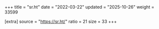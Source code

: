 +++
title = "sr.ht"
date = "2022-03-22"
updated = "2025-10-26"
weight = 33599

[extra]
source = "https://sr.ht/"
ratio = 21
size = 33
+++
